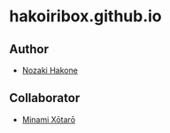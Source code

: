 # hakoiribox.github.io

## Author

* [Nozaki Hakone](https://twitter.com/hakoiribox)

## Collaborator

* [Minami Xōtarō](https://twitter.com/hakoiribox)